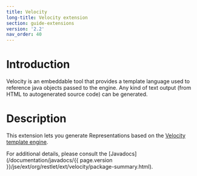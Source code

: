 ```yaml
---
title: Velocity
long-title: Velocity extension
section: guide-extensions
version: '2.2'
nav_order: 40
---
```

# Introduction

Velocity is an embeddable tool that provides a template language used to
reference java objects passed to the engine. Any kind of text output
(from HTML to autogenerated source code) can be generated.

# Description

This extension lets you generate Representations based on the [Velocity
template
engine](http://velocity.apache.org/engine/).

For additional details, please consult the
[Javadocs](/documentation/javadocs/{{ page.version }}/jse/ext/org/restlet/ext/velocity/package-summary.html).
